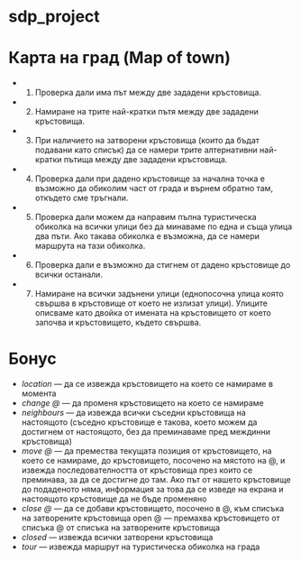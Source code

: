 ﻿# sdp_project
# Карта на град (Map of town)


* 1. Проверка дали има път между две зададени кръстовища.

* 2. Намиране на трите най-кратки пътя между две зададени кръстовища. 

* 3. При наличието на затворени кръстовища (които да бъдат подавани като списък) да се намери трите алтернативни най-кратки пътища между две зададени кръстовища.

* 4. Проверка дали при дадено кръстовище за начална точка е възможно да обиколим част от града и върнем обратно там, откъдето сме тръгнали.

* 5. Проверка дали можем да направим пълна туристическа обиколка на всички улици без да минаваме по една и съща улица два пъти. Ако такава обиколка е възможна, да се намери маршрута на тази обиколка.

* 6. Проверка дали е възможно да стигнем от дадено кръстовище до всички останали.

* 7. Намиране на всички задънени улици (еднопосочна улица която свършва в кръстовище от което не излизат улици). Улиците описваме като двойка от имената на кръстовището от което започва и кръстовището, където свършва.

# Бонус

* *location* — да се извежда кръстовището на което се намираме в момента
* *change @* — да променя кръстовището на което се намираме
* *neighbours* — да извежда всички съседни кръстовища на настоящото (съседно кръстовище е такова, което можем да достигнем от настоящото, без да преминаваме пред междинни кръстовища)
* *move @* — да премества текущата позиция от кръстовището, на което се намираме, до кръстовището, посочено на мястото на @, и извежда последователността от кръстовища през които се преминава, за да се достигне до там. Ако път от нашето кръстовище до подаденото няма, информация за това да се изведе на екрана и настоящото кръстовище да не бъде променяно
* *close @* — да се добави кръстовището, посочено в @, към списъка на затворените кръстовища
open @ — премахва кръстовището от списъка @ от списъка на затворените кръстовища
* *closed* — извежда всички затворени кръстовища
* *tour* — извежда маршрут на туристическа обиколка на града

